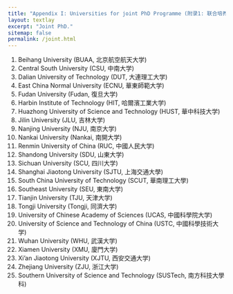 ```yaml
---
title: "Appendix I: Universities for joint PhD Programme (附录1: 联合培养博士院校)"
layout: textlay
excerpt: "Joint PhD."
sitemap: false
permalink: /joint.html
---
```


1. Beihang University (BUAA, 北京航空航天大学)
2. Central South University (CSU, 中南大学)
3. Dalian University of Technology (DUT, 大連理工大学)
4. East China Normal University (ECNU, 華東師範大学)
5. Fudan University (Fudan, 復旦大学)
6. Harbin Institute of Technology (HIT, 哈爾濱工業大学)
7. Huazhong University of Science and Technology (HUST, 華中科技大学)
8. Jilin University (JLU, 吉林大学)
9. Nanjing University (NJU, 南京大学)
10. Nankai University (Nankai, 南開大学)
11. Renmin University of China (RUC, 中國人民大学)
12. Shandong University (SDU, 山東大学)
13. Sichuan University (SCU, 四川大学)
14. Shanghai Jiaotong University (SJTU, 上海交通大學)
15. South China University of Technology (SCUT, 華南理工大學)
16. Southeast University (SEU, 東南大学)
17. Tianjin University (TJU, 天津大学)
18. Tongji University (Tongji, 同濟大学)
19. University of Chinese Academy of Sciences (UCAS, 中國科學院大学)
20. University of Science and Technology of China (USTC, 中國科學技術大学)
21. Wuhan University (WHU, 武漢大学)
22. Xiamen University (XMU, 廈門大学)
23. Xi’an Jiaotong University (XJTU, 西安交通大学)
24. Zhejiang University (ZJU, 浙江大学)
25. Southern University of Science and Technology (SUSTech, 南方科技大學科)
